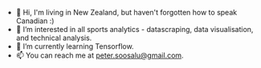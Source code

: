 - 👋 Hi, I'm living in New Zealand, but haven't forgotten how to speak Canadian :) 
- 👀 I’m interested in all sports analytics - datascraping, data visualisation, and technical analysis. 
- 🌱 I’m currently learning Tensorflow.
- 📫 You can reach me at peter.soosalu@gmail.com.

<!---
SailorSoos/SailorSoos is a ✨ special ✨ repository because its `README.md` (this file) appears on your GitHub profile.
You can click the Preview link to take a look at your changes.
--->
